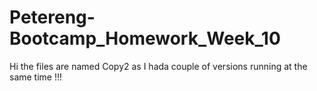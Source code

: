# Petereng-Bootcamp_Homework_Week_10

Hi the files are named Copy2 as I hada couple of versions running at the same time !!!